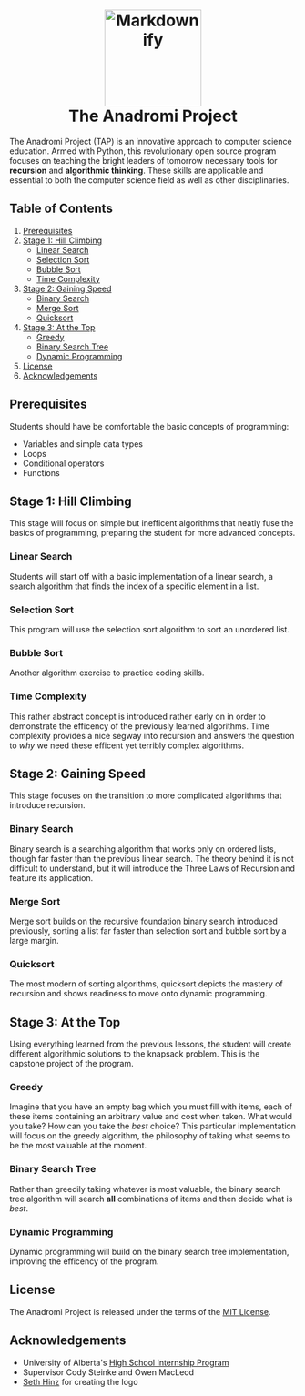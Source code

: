 <h1 align="center">
  <a href="https://github.com/haw230/the-anadromi-project"><img src="https://github.com/haw230/the-anadromi-project/blob/smaller-font/anadromi_logo.png" alt="Markdownify" width="170"></a>
  <br>
  The Anadromi Project
  <br>
</h1>

The Anadromi Project (TAP) is an innovative approach to computer science education. Armed with Python, this revolutionary open source program focuses on teaching the bright leaders of tomorrow necessary tools for **recursion** and **algorithmic thinking**. These skills are applicable and essential to both the computer science field as well as other disciplinaries.

## Table of Contents
1. [Prerequisites](#prerequisites)
2. [Stage 1: Hill Climbing](#stage-1-hill-climbing)   
    * [Linear Search](#linear-search)
    * [Selection Sort](#selection-sort)
    * [Bubble Sort](#bubble-sort)
    * [Time Complexity](#time-complexity)
3. [Stage 2: Gaining Speed](#stage-2-gaining-speed)
    * [Binary Search](#binary-search)
    * [Merge Sort](#merge-sort)
    * [Quicksort](#quicksort)
4. [Stage 3: At the Top](#stage-3-at-the-top)
    * [Greedy](#greedy)
    * [Binary Search Tree](#binary-search-tree)
    * [Dynamic Programming](#dynamic-programming)
5. [License](#license)
6. [Acknowledgements](#acknowledgements)

## Prerequisites
Students should have be comfortable the basic concepts of programming: 
* Variables and simple data types
* Loops
* Conditional operators
* Functions

## Stage 1: Hill Climbing
This stage will focus on simple but inefficent algorithms that neatly fuse the basics of programming, preparing the student for more advanced concepts.
### Linear Search
Students will start off with a basic implementation of a linear search, a search algorithm that finds the index of a specific element in a list.

### Selection Sort
This program will use the selection sort algorithm to sort an unordered list.

### Bubble Sort
Another algorithm exercise to practice coding skills.

### Time Complexity
This rather abstract concept is introduced rather early on in order to demonstrate the efficency of the previously learned algorithms. Time complexity provides a nice segway into recursion and answers the question to *why* we need these efficent yet terribly complex algorithms.

## Stage 2: Gaining Speed
This stage focuses on the transition to more complicated algorithms that introduce recursion.

### Binary Search
Binary search is a searching algorithm that works only on ordered lists, though far faster than the previous linear search. The theory behind it is not difficult to understand, but it will introduce the Three Laws of Recursion and feature its application.

### Merge Sort
Merge sort builds on the recursive foundation binary search introduced previously, sorting a list far faster than selection sort and bubble sort by a large margin.

### Quicksort
The most modern of sorting algorithms, quicksort depicts the mastery of recursion and shows readiness to move onto dynamic programming.

## Stage 3: At the Top
Using everything learned from the previous lessons, the student will create different algorithmic solutions to the knapsack problem. This is the capstone project of the program.

### Greedy
Imagine that you have an empty bag which  you must fill with items, each of these items containing an arbitrary value and cost when taken. What would you take? How can you take the *best* choice? This particular implementation will focus on the greedy algorithm, the philosophy of taking what seems to be the most valuable at the moment.

### Binary Search Tree
Rather than greedily taking whatever is most valuable, the binary search tree algorithm will search **all** combinations of items and then decide what is *best*.

### Dynamic Programming
Dynamic programming will build on the binary search tree implementation, improving the efficency of the program.

## License
The Anadromi Project is released under the terms of the [MIT License](http://www.opensource.org/licenses/MIT "MIT License").

## Acknowledgements
* University of Alberta's [High School Internship Program](https://www.ualberta.ca/computing-science/explore/hs-internships "High School Internship Program")
* Supervisor Cody Steinke and Owen MacLeod
* [Seth Hinz](https://github.com/shinzlet) for creating the logo

